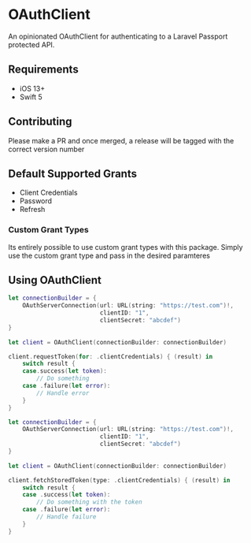 # OAuthClient

An opinionated OAuthClient for authenticating to a Laravel Passport protected API.

## Requirements

* iOS 13+
* Swift 5

## Contributing
Please make a PR and once merged, a release will be tagged with the correct version number

## Default Supported Grants
* Client Credentials
* Password
* Refresh

### Custom Grant Types
Its entirely possible to use custom grant types with this package. Simply use the custom grant type and pass in the desired paramteres

## Using OAuthClient

```swift
let connectionBuilder = {
    OAuthServerConnection(url: URL(string: "https://test.com")!,
                          clientID: "1",
                          clientSecret: "abcdef")
}
                                       
let client = OAuthClient(connectionBuilder: connectionBuilder)

client.requestToken(for: .clientCredentials) { (result) in
    switch result {
    case.success(let token):
        // Do something
    case .failure(let error):
        // Handle error
    }
}
```

```swift
let connectionBuilder = {
    OAuthServerConnection(url: URL(string: "https://test.com")!,
                          clientID: "1",
                          clientSecret: "abcdef")
}
                                       
let client = OAuthClient(connectionBuilder: connectionBuilder)

client.fetchStoredToken(type: .clientCredentials) { (result) in
    switch result {
    case .success(let token):
        // Do something with the token
    case .failure(let error):
        // Handle failure
    }
}
```
